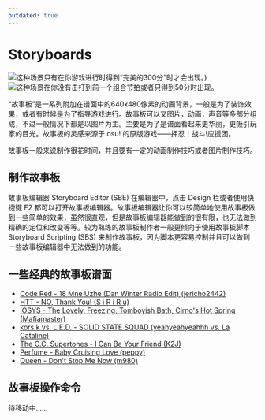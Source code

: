 ```yaml
---
outdated: true
---
```


# Storyboards

![这种场景只有在你游戏进行时得到“完美的300分”时才会出现。)](img/Sbpassing.png "这种场景只有在你游戏进行时得到“完美的300分”时才会出现。")
![这种场景在你没有击打到前一个组合节拍或者只得到50分时出现。](img/Sbfailing.png "这种场景在你没有击打到前一个组合节拍或者只得到50分时出现。")

“故事板”是一系列附加在谱面中的640x480像素的动画背景，一般是为了装饰效果，或者有时候是为了指导游戏进行。故事板可以又图片，动画，声音等多部分组成，不过一般情况下都是以图片为主。主要是为了是谱面看起来更华丽，更吸引玩家的目光。故事板的灵感来源于 osu! 的原版游戏——押忍！战斗!应援团。

故事板一般来说制作很花时间，并且要有一定的动画制作技巧或者图片制作技巧。

## 制作故事板

故事板编辑器 Storyboard Editor (SBE) 在编辑器中，点击 Design 栏或者使用快捷键 F2 都可以打开故事板编辑器。故事板编辑器让你可以较简单地使用故事板做到一些简单的效果，虽然很直观，但是故事板编辑器能做到的很有限，也无法做到精确的定位和改变等等。较为熟练的故事板制作者一般更倾向于使用故事板脚本 Storyboard Scripting (SBS) 来制作故事板，因为脚本更容易控制并且可以做到一些故事板编辑器中无法做到的功能。

## 一些经典的故事板谱面

- [Code Red - 18 Mne Uzhe (Dan Winter Radio Edit) (jericho2442)](https://osu.ppy.sh/beatmapsets/28926)
- [HTT - NO, Thank You! (S i R i R u)](https://osu.ppy.sh/beatmapsets/18841)
- [IOSYS - The Lovely, Freezing, Tomboyish Bath, Cirno's Hot Spring (Mafiamaster)](https://osu.ppy.sh/beatmapsets/27107)
- [kors k vs. L.E.D. - SOLID STATE SQUAD (yeahyeahyeahhh vs. La Cataline)](https://osu.ppy.sh/beatmapsets/27148)
- [The O.C. Supertones - I Can Be Your Friend (K2J)](https://osu.ppy.sh/beatmapsets/10559)
- [Perfume - Baby Cruising Love (peppy)](https://osu.ppy.sh/beatmapsets/8023)
- [Queen - Don't Stop Me Now (m980)](https://osu.ppy.sh/beatmapsets/5381)

## 故事板操作命令

待移动中……
